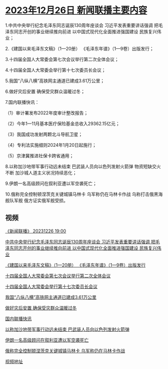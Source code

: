 # [2023年12月26日 新闻联播主要内容](https://tv.cctv.com/lm/xwlb/day/20231226.shtml)

1.中共中央举行纪念毛泽东同志诞辰130周年座谈会 习近平发表重要讲话强调 把毛泽东同志开创的事业继续推向前进 以中国式现代化全面推进强国建设 民族复兴伟业；

2.《建国以来毛泽东文稿》（1—20册） 《毛泽东年谱》（1—9卷）出版发行；

3.十四届全国人大常委会第七次会议举行第二次全体会议；

4.十四届全国人大常委会举行第十七次委员长会议；

5.我国“八纵八横”高铁网主通道已建成3.61万公里；

6.做好灾后安置 确保受灾群众温暖过冬；

7.国内联播快讯：

（1）审计署发布2022年度审计整改报告；

（2）今年1—11月基本医疗保险基金总收入29362.15亿元；

（3）我国成功发射两颗北斗导航卫星；

（4）专利法实施细则2024年1月20日起施行；

（5）京津冀推进社保卡跨省通用；

8.以称加沙地带军事行动远未结束 巴武装人员向以色列发射火箭弹 物资短缺交火不断 加沙城人道主义状况持续恶化；

9.伊朗一名高级顾问在叙利亚遭以军空袭死亡；

10.俄称完全控制顿涅茨克关键城镇马林卡 乌军称仍在马林卡作战 乌称打击俄黑海舰队军舰 俄方证实俄军舰受损。

## 视频

[《新闻联播》 20231226 19:00](https://tv.cctv.com/2023/12/26/VIDEGsbnKoxHQRn9cehF4bMG231226.shtml)

[中共中央举行纪念毛泽东同志诞辰130周年座谈会 习近平发表重要讲话强调 把毛泽东同志开创的事业继续推向前进 以中国式现代化全面推进强国建设 民族复兴伟业](https://tv.cctv.com/2023/12/26/VIDEoOB3OdhnlzLFiXCJOWSG231226.shtml)

[《建国以来毛泽东文稿》（1—20册） 《毛泽东年谱》（1—9卷）出版发行](https://tv.cctv.com/2023/12/26/VIDE5RUWsD6DfOfIlBeSL3HH231226.shtml)

[十四届全国人大常委会第七次会议举行第二次全体会议](https://tv.cctv.com/2023/12/26/VIDEZyRTlzRsVRYNu2NVO0cT231226.shtml)

[十四届全国人大常委会举行第十七次委员长会议](https://tv.cctv.com/2023/12/26/VIDEjEgiR3GYLOXVXWuUKwWz231226.shtml)

[我国“八纵八横”高铁网主通道已建成3.61万公里](https://tv.cctv.com/2023/12/26/VIDEFaOSTL201wmHNzt2yj74231226.shtml)

[做好灾后安置 确保受灾群众温暖过冬](https://tv.cctv.com/2023/12/26/VIDEDKzETiCDGiSO92k9Npoj231226.shtml)

[国内联播快讯](https://tv.cctv.com/2023/12/26/VIDE0y7Izzp3uofPYoW03RMV231226.shtml)

[以称加沙地带军事行动远未结束 巴武装人员向以色列发射火箭弹](https://tv.cctv.com/2023/12/26/VIDEIVaTB2lXgfpyv8M6MGHA231226.shtml)

[伊朗一名高级顾问在叙利亚遭以军空袭死亡](https://tv.cctv.com/2023/12/26/VIDEwmsfIZKbUXhw5pkR9Vvw231226.shtml)

[俄称完全控制顿涅茨克关键城镇马林卡 乌军称仍在马林卡作战](https://tv.cctv.com/2023/12/26/VIDEUvCgQNDiaAZHAhHyCAoS231226.shtml)

[视频地址](https://tv.cctv.com/lm/xwlb/day/20231226.shtml) 

